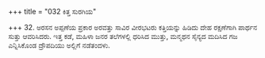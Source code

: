 +++
title = "032 ಕಿತ್ತ ಸುರಗಿಯ"

+++
32. ಅರಸನ ಅಪ್ಪಣೆಯ ಪ್ರಕಾರ ಅರವತ್ತು ಸಾವಿರ ವೀರಭಟರು ಕತ್ತಿಯನ್ನು ಹಿಡಿದು ದೇಹ ರಕ್ಷಣೆಗಾಗಿ ಪಾರ್ಥನ ಸುತ್ತು ಆವರಿಸಿದರು. ಇತ್ತ ಕಡೆ, ಮಹಿಳಾ ಜನರ ತಲೆಗಳಲ್ಲಿ ಧರಿಸಿದ ಮುತ್ತು, ಮನ್ಮಥನ ಸೈನ್ಯದ ಮದಿಸಿದ ಗಜ ಎನ್ನಿಸಿಕೊಂಡ ದ್ರೌಪದಿಯು ಅಲ್ಲಿಗೆ ನಡೆತಂದಳು.